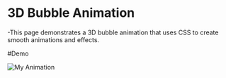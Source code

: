 # 3D Bubble Animation

-This page demonstrates a 3D bubble animation that uses CSS to create smooth animations and effects.

#Demo

![My Animation](./public/demo.gif)






